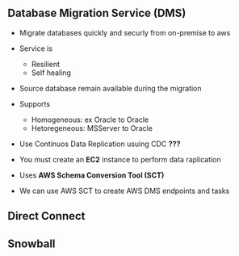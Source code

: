 ## Database Migration Service (DMS)

* Migrate databases quickly and securly from on-premise to aws
* Service is
    * Resilient
    * Self healing
* Source database remain available during the migration
* Supports 
    * Homogeneous: ex Oracle to Oracle
    * Hetoregeneous: MSServer to Oracle
* Use Continuos Data Replication usuing CDC **???**
* You must create an **EC2** instance to perform data raplication

* Uses **AWS Schema Conversion Tool (SCT)**
* We can use AWS SCT to create AWS DMS endpoints and tasks

## Direct Connect

## Snowball